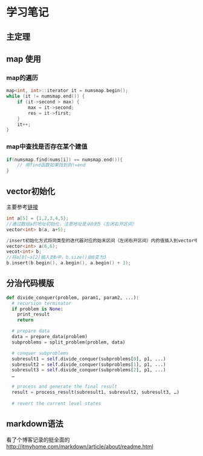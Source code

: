 # 学习笔记
## 主定理
## map 使用
### map的遍历
```c
map<int, int>::iterator it = numsmap.begin();
while (it != numsmap.end()) {
    if (it->second > max) {
        max = it->second;
        res = it->first;
    }
    it++;
}
```
### map中查找是否存在某个建值
```c
if(numsmap.find(nums[i]) == numsmap.end()){
    // 用find函数如果找到则!=end
}
```
## vector初始化
主要参考[链接](https://blog.csdn.net/yjunyu/article/details/77728410)

```c
int a[5] = {1,2,3,4,5};
//通过数组a的地址初始化，注意地址是从0到5（左闭右开区间）
vector<int> b(a, a+5);

/insert初始化方式将同类型的迭代器对应的始末区间（左闭右开区间）内的值插入到vector中
vector<int> a(6,6);
vecot<int> b;
//将a[0]~a[2]插入到b中，b.size()由0变为3
b.insert(b.begin(), a.begin(), a.begin() + 3);

```

## 分治代码模版
```python
def divide_conquer(problem, param1, param2, ...): 
  # recursion terminator 
  if problem is None: 
	print_result 
	return 

  # prepare data 
  data = prepare_data(problem) 
  subproblems = split_problem(problem, data) 

  # conquer subproblems 
  subresult1 = self.divide_conquer(subproblems[0], p1, ...) 
  subresult2 = self.divide_conquer(subproblems[1], p1, ...) 
  subresult3 = self.divide_conquer(subproblems[2], p1, ...) 
  …

  # process and generate the final result 
  result = process_result(subresult1, subresult2, subresult3, …)
	
  # revert the current level states
```

## markdown语法
看了个博客记录的挺全面的 http://itmyhome.com/markdown/article/about/readme.html